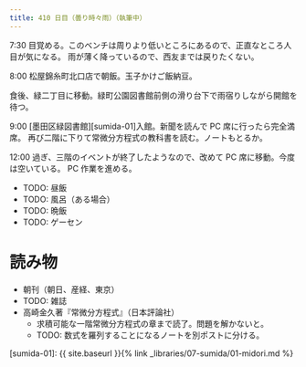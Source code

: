 ```yaml
---
title: 410 日目（曇り時々雨）（執筆中）
---
```


7:30 目覚める。このベンチは周りより低いところにあるので、正直なところ人目が気になる。
雨が薄く降っているので、西友までは戻りたくない。

8:00 松屋錦糸町北口店で朝飯。玉子かけご飯納豆。

食後、緑二丁目に移動。緑町公園図書館前側の滑り台下で雨宿りしながら開館を待つ。

9:00 [墨田区緑図書館][sumida-01]入館。新聞を読んで PC 席に行ったら完全満席。
再び二階に下りて常微分方程式の教科書を読む。ノートもとるか。

12:00 過ぎ、三階のイベントが終了したようなので、改めて PC 席に移動。今度は空いている。
PC 作業を進める。

* TODO: 昼飯
* TODO: 風呂（ある場合）
* TODO: 晩飯
* TODO: ゲーセン

# 読み物

* 朝刊（朝日、産経、東京）
* TODO: 雑誌
* 高崎金久著『常微分方程式』（日本評論社）
  * 求積可能な一階常微分方程式の章まで読了。問題を解かないと。
  * TODO: 数式を羅列することになるノートを別ポストに分ける。

[sumida-01]: {{ site.baseurl }}{% link _libraries/07-sumida/01-midori.md %}
